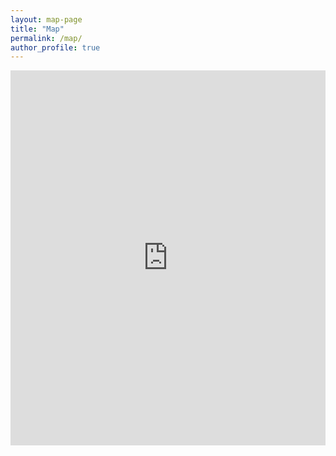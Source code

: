 ```yaml
---
layout: map-page
title: "Map"
permalink: /map/
author_profile: true
---
```


<div id="mapid"></div>
<iframe width="100%" height="600" frameborder="0" title="Felt Map" src="https://felt.com/embed/map/BDV-Map-copy-9Ari0azFJScWJmEXwpK9CE9CB?loc=25.07%2C-87.66%2C3z&legend=0&logo=1&link=1" referrerpolicy="strict-origin-when-cross-origin"></iframe>
<script>

